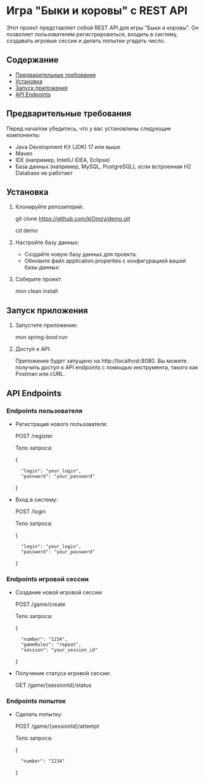 # Игра "Быки и коровы" с REST API

Этот проект представляет собой REST API для игры "Быки и коровы". Он позволяет пользователям регистрироваться, входить в систему, создавать игровые сессии и делать попытки угадать число.

## Содержание

- [Предварительные требования](#предварительные-требования)
- [Установка](#установка)
- [Запуск приложения](#запуск-приложения)
- [API Endpoints](#api-endpoints)

## Предварительные требования

Перед началом убедитесь, что у вас установлены следующие компоненты:

- Java Development Kit (JDK) 17 или выше
- Maven
- IDE (например, IntelliJ IDEA, Eclipse)
- База данных (например, MySQL, PostgreSQL), если встроенная H2 Database не работает

## Установка

1. Клонируйте репозиторий:

   
    git clone https://github.com/klOmzy/demo.git
   
    cd demo
    
3. Настройте базу данных:

    - Создайте новую базу данных для проекта.
    - Обновите файл application.properties с конфигурацией вашей базы данных:
      
4. Соберите проект:

   
    mvn clean install
    
## Запуск приложения

1. Запустите приложение:

   
    mvn spring-boot:run
    
2. Доступ к API:

    Приложение будет запущено на http://localhost:8080. Вы можете получить доступ к API endpoints с помощью инструмента, такого как Postman или cURL.

## API Endpoints

### Endpoints пользователя

- Регистрация нового пользователя:

   
    POST /register
    
    Тело запроса:

   
    {
  
        "login": "your_login",
        "password": "your_password"
    }
    
- Вход в систему:

   
    POST /login
    
    Тело запроса:

   
    {
  
        "login": "your_login",
        "password": "your_password"
    }
    
### Endpoints игровой сессии

- Создание новой игровой сессии:

   
    POST /game/create
    
    Тело запроса:

   
    {
  
        "number": "1234",
        "gameRules": "repeat",
        "session": "your_session_id"
    }
    
- Получение статуса игровой сессии:

   
    GET /game/{sessionId}/status
    
### Endpoints попыток

- Сделать попытку:

   
    POST /game/{sessionId}/attempt
    
    Тело запроса:

   
    {
  
        "number": "1234"
    }
